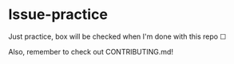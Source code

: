 # Issue-practice

Just practice, box will be checked when I'm done with this repo &#9744;

Also, remember to check out CONTRIBUTING.md!
